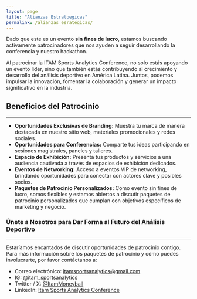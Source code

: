 ```yaml
---
layout: page
title: "Alianzas Estratpegicas"
permalink: /alianzas_esratégicas/
---
```


Dado que este es un evento **sin fines de lucro**, estamos buscando activamente patrocinadores que nos ayuden a seguir desarrollando la conferencia y nuestro hackathon.

Al patrocinar la ITAM Sports Analytics Conference, no solo estás apoyando un evento líder, sino que también estás contribuyendo al crecimiento y desarrollo del análisis deportivo en América Latina. Juntos, podemos impulsar la innovación, fomentar la colaboración y generar un impacto significativo en la industria.

## Beneficios del Patrocinio
---
- **Oportunidades Exclusivas de Branding:** Muestra tu marca de manera destacada en nuestro sitio web, materiales promocionales y redes sociales.
- **Oportunidades para Conferencias:** Comparte tus ideas participando en sesiones magistrales, paneles y talleres.
- **Espacio de Exhibición:** Presenta tus productos y servicios a una audiencia cautivada a través de espacios de exhibición dedicados.
- **Eventos de Networking:** Acceso a eventos VIP de networking, brindando oportunidades para conectar con actores clave y posibles socios.
- **Paquetes de Patrocinio Personalizados:** Como evento sin fines de lucro, somos flexibles y estamos abiertos a discutir paquetes de patrocinio personalizados que cumplan con objetivos específicos de marketing y negocio.

### Únete a Nosotros para Dar Forma al Futuro del Análisis Deportivo
---
Estaríamos encantados de discutir oportunidades de patrocinio contigo. Para más información sobre los paquetes de patrocinio y cómo puedes involucrarte, por favor contáctanos a:

- Correo electrónico: [itamsportsanalytics@gmail.com](itamsportsanalytics@gmail.com)
- IG: @itam_sportsanalytics
- Twitter / X: [@ItamMoneyball](https://x.com/ItamMoneyball)
- LinkedIn: [Itam Sports Analytics Conference](https://www.linkedin.com/company/itam-sa-conference/)
